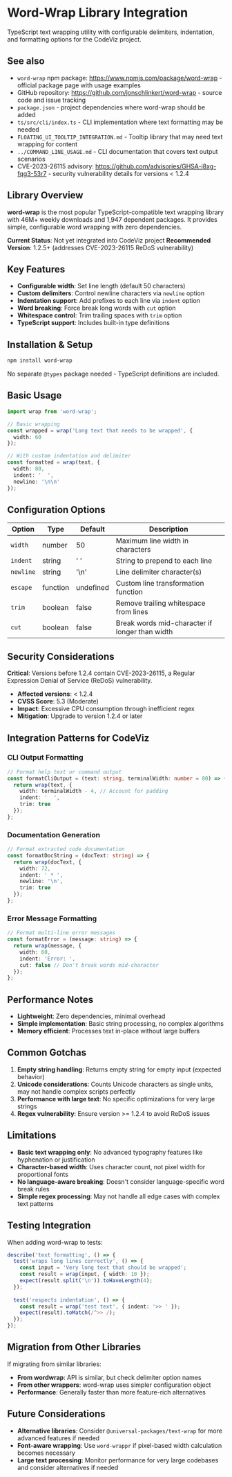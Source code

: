 # Word-Wrap Library Integration

TypeScript text wrapping utility with configurable delimiters, indentation, and formatting options for the CodeViz project.

## See also

- `word-wrap` npm package: https://www.npmjs.com/package/word-wrap - official package page with usage examples
- GitHub repository: https://github.com/jonschlinkert/word-wrap - source code and issue tracking
- `package.json` - project dependencies where word-wrap should be added
- `ts/src/cli/index.ts` - CLI implementation where text formatting may be needed
- `FLOATING_UI_TOOLTIP_INTEGRATION.md` - Tooltip library that may need text wrapping for content
- `../COMMAND_LINE_USAGE.md` - CLI documentation that covers text output scenarios
- CVE-2023-26115 advisory: https://github.com/advisories/GHSA-j8xg-fqg3-53r7 - security vulnerability details for versions < 1.2.4

## Library Overview

**word-wrap** is the most popular TypeScript-compatible text wrapping library with 46M+ weekly downloads and 1,947 dependent packages. It provides simple, configurable word wrapping with zero dependencies.

**Current Status**: Not yet integrated into CodeViz project
**Recommended Version**: 1.2.5+ (addresses CVE-2023-26115 ReDoS vulnerability)

## Key Features

- **Configurable width**: Set line length (default 50 characters)
- **Custom delimiters**: Control newline characters via `newline` option
- **Indentation support**: Add prefixes to each line via `indent` option  
- **Word breaking**: Force break long words with `cut` option
- **Whitespace control**: Trim trailing spaces with `trim` option
- **TypeScript support**: Includes built-in type definitions

## Installation & Setup

```bash
npm install word-wrap
```

No separate `@types` package needed - TypeScript definitions are included.

## Basic Usage

```typescript
import wrap from 'word-wrap';

// Basic wrapping
const wrapped = wrap('Long text that needs to be wrapped', {
  width: 60
});

// With custom indentation and delimiter
const formatted = wrap(text, {
  width: 80,
  indent: '  ', 
  newline: '\n\n'
});
```

## Configuration Options

| Option | Type | Default | Description |
|--------|------|---------|-------------|
| `width` | number | 50 | Maximum line width in characters |
| `indent` | string | '  ' | String to prepend to each line |
| `newline` | string | '\n' | Line delimiter character(s) |
| `escape` | function | undefined | Custom line transformation function |
| `trim` | boolean | false | Remove trailing whitespace from lines |
| `cut` | boolean | false | Break words mid-character if longer than width |

## Security Considerations

**Critical**: Versions before 1.2.4 contain CVE-2023-26115, a Regular Expression Denial of Service (ReDoS) vulnerability.

- **Affected versions**: < 1.2.4
- **CVSS Score**: 5.3 (Moderate)  
- **Impact**: Excessive CPU consumption through inefficient regex
- **Mitigation**: Upgrade to version 1.2.4 or later

## Integration Patterns for CodeViz

### CLI Output Formatting
```typescript
// Format help text or command output
const formatCliOutput = (text: string, terminalWidth: number = 80) => {
  return wrap(text, {
    width: terminalWidth - 4, // Account for padding
    indent: '  ',
    trim: true
  });
};
```

### Documentation Generation
```typescript
// Format extracted code documentation
const formatDocString = (docText: string) => {
  return wrap(docText, {
    width: 72,
    indent: ' * ',
    newline: '\n',
    trim: true
  });
};
```

### Error Message Formatting
```typescript
// Format multi-line error messages
const formatError = (message: string) => {
  return wrap(message, {
    width: 60,
    indent: 'Error: ',
    cut: false // Don't break words mid-character
  });
};
```

## Performance Notes

- **Lightweight**: Zero dependencies, minimal overhead
- **Simple implementation**: Basic string processing, no complex algorithms
- **Memory efficient**: Processes text in-place without large buffers

## Common Gotchas

1. **Empty string handling**: Returns empty string for empty input (expected behavior)
2. **Unicode considerations**: Counts Unicode characters as single units, may not handle complex scripts perfectly
3. **Performance with large text**: No specific optimizations for very large strings
4. **Regex vulnerability**: Ensure version >= 1.2.4 to avoid ReDoS issues

## Limitations

- **Basic text wrapping only**: No advanced typography features like hyphenation or justification
- **Character-based width**: Uses character count, not pixel width for proportional fonts
- **No language-aware breaking**: Doesn't consider language-specific word break rules
- **Simple regex processing**: May not handle all edge cases with complex text patterns

## Testing Integration

When adding word-wrap to tests:

```typescript
describe('text formatting', () => {
  test('wraps long lines correctly', () => {
    const input = 'Very long text that should be wrapped';
    const result = wrap(input, { width: 10 });
    expect(result.split('\n')).toHaveLength(4);
  });
  
  test('respects indentation', () => {
    const result = wrap('test text', { indent: '>> ' });
    expect(result).toMatch(/^>> /);
  });
});
```

## Migration from Other Libraries

If migrating from similar libraries:

- **From wordwrap**: API is similar, but check delimiter option names
- **From other wrappers**: word-wrap uses simpler configuration object
- **Performance**: Generally faster than more feature-rich alternatives

## Future Considerations

- **Alternative libraries**: Consider `@universal-packages/text-wrap` for more advanced features if needed
- **Font-aware wrapping**: Use `word-wrappr` if pixel-based width calculation becomes necessary
- **Large text processing**: Monitor performance for very large codebases and consider alternatives if needed
